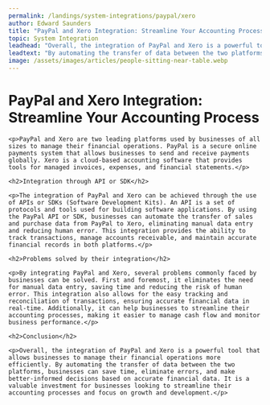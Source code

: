 ```yaml
---
permalink: /landings/system-integrations/paypal/xero
author: Edward Saunders
title: "PayPal and Xero Integration: Streamline Your Accounting Process"
topic: System Integration
leadhead: "Overall, the integration of PayPal and Xero is a powerful tool that allows businesses to manage their financial operations more efficiently"
leadtext: "By automating the transfer of data between the two platforms, businesses can save time, eliminate errors, and make better-informed decisions based on accurate financial data. It is a valuable investment for businesses looking to streamline their accounting processes and focus on growth and development."
image: /assets/images/articles/people-sitting-near-table.webp
---
```

<div class="arttext">	<h1>PayPal and Xero Integration: Streamline Your Accounting Process</h1>

	<p>PayPal and Xero are two leading platforms used by businesses of all sizes to manage their financial operations. PayPal is a secure online payments system that allows businesses to send and receive payments globally. Xero is a cloud-based accounting software that provides tools for managed invoices, expenses, and financial statements.</p>

	<h2>Integration through API or SDK</h2>

	<p>The integration of PayPal and Xero can be achieved through the use of APIs or SDKs (Software Development Kits). An API is a set of protocols and tools used for building software applications. By using the PayPal API or SDK, businesses can automate the transfer of sales and purchase data from PayPal to Xero, eliminating manual data entry and reducing human error. This integration provides the ability to track transactions, manage accounts receivable, and maintain accurate financial records in both platforms.</p>

	<h2>Problems solved by their integration</h2>

	<p>By integrating PayPal and Xero, several problems commonly faced by businesses can be solved. First and foremost, it eliminates the need for manual data entry, saving time and reducing the risk of human error. This integration also allows for the easy tracking and reconciliation of transactions, ensuring accurate financial data in real-time. Additionally, it can help businesses to streamline their accounting processes, making it easier to manage cash flow and monitor business performance.</p> 

	<h2>Conclusion</h2>

	<p>Overall, the integration of PayPal and Xero is a powerful tool that allows businesses to manage their financial operations more efficiently. By automating the transfer of data between the two platforms, businesses can save time, eliminate errors, and make better-informed decisions based on accurate financial data. It is a valuable investment for businesses looking to streamline their accounting processes and focus on growth and development.</p>
	
</div>